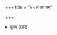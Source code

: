 +++
title = "०५ तं त्वा यम्"

+++
<details><summary>मूलम् (GR)</summary>

+++(PSK 20.41.4de5a)+++तं त्वा यं देवा अंशुम् आप्यायन्ति  
तं त्वा यम् आदित्या अंशुम् आप्यायन्ति ।  
तं त्वा यम् अक्षितम् अक्षितये पिबन्ति  
स नः सोमः प्र तिरद् दीर्घम् आयुः ॥
</details>